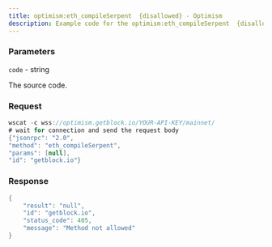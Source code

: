 ```yaml
---
title: optimism:eth_compileSerpent  {disallowed} - Optimism
description: Example code for the optimism:eth_compileSerpent  {disallowed} ws method. Сomplete guide on how to use optimism:eth_compileSerpent  {disallowed} ws in GetBlock.io Web3 documentation.
---
```


### Parameters


`code` - string

The source code.

### Request

``` java
wscat -c wss://optimism.getblock.io/YOUR-API-KEY/mainnet/ 
# wait for connection and send the request body 
{"jsonrpc": "2.0",
"method": "eth_compileSerpent",
"params": [null],
"id": "getblock.io"}
```

###  Response

``` java
{
    "result": "null",
    "id": "getblock.io",
    "status_code": 405,
    "message": "Method not allowed"
}
```

